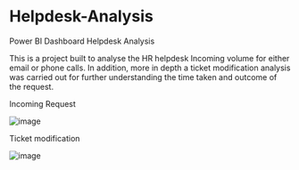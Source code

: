 # Helpdesk-Analysis

Power BI Dashboard Helpdesk Analysis

This is a project built to analyse the HR helpdesk Incoming volume for either email or phone calls.
In addition, more in depth a ticket modification analysis was carried out for further understanding the time taken and outcome of the request.

Incoming Request

![image](https://user-images.githubusercontent.com/58686831/211332224-78431cb5-e41a-4520-94ab-511e6e2c23f5.png)


Ticket modification

![image](https://user-images.githubusercontent.com/58686831/211333308-cd95cc48-e548-4122-8276-df452b2127a9.png)
